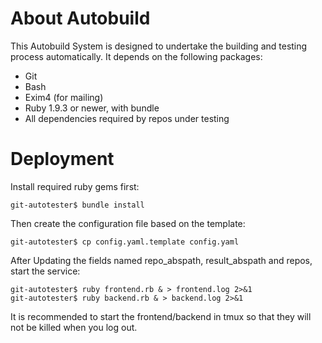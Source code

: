 About Autobuild
===============

This Autobuild System is designed to undertake the building and testing
process automatically. It depends on the following packages:

+ Git
+ Bash
+ Exim4 (for mailing)
+ Ruby 1.9.3 or newer, with bundle
+ All dependencies required by repos under testing

Deployment
==========

Install required ruby gems first:

    git-autotester$ bundle install

Then create the configuration file based on the template:

    git-autotester$ cp config.yaml.template config.yaml

After Updating the fields named repo\_abspath, result\_abspath and repos, start
the service:

    git-autotester$ ruby frontend.rb & > frontend.log 2>&1
    git-autotester$ ruby backend.rb & > backend.log 2>&1

It is recommended to start the frontend/backend in tmux so that they will not be
killed when you log out.
